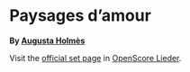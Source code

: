 
# Paysages d’amour

__By [Augusta Holmès](..)__

Visit the [official set page] in [OpenScore Lieder].

[official set page]: https://musescore.com/openscore-lieder-corpus/sets/5101904
[OpenScore Lieder]: https://musescore.com/openscore-lieder-corpus
